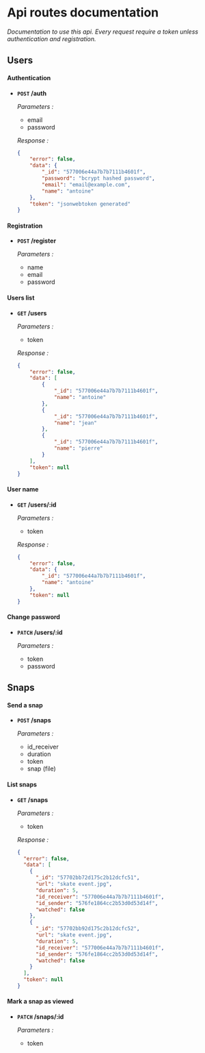 # Api routes documentation

*Documentation to use this api.
Every request require a token unless authentication and registration.*

## Users

#### Authentication

* **<code>POST</code> /auth**

    *Parameters :*
    - email
    - password

    *Response :*
    ``` json
    {
        "error": false,
        "data": {
            "_id": "577006e44a7b7b7111b4601f",
            "password": "bcrypt hashed password",
            "email": "email@example.com",
            "name": "antoine"
        },
        "token": "jsonwebtoken generated"
    }
    ```

#### Registration

* **<code>POST</code> /register**

    *Parameters :*
    - name
    - email
    - password

#### Users list

* **<code>GET</code> /users**

    *Parameters :*
    - token

    *Response :*
    ``` json
    {
        "error": false,
        "data": [
            {
                "_id": "577006e44a7b7b7111b4601f",
                "name": "antoine"
            },
            {
                "_id": "577006e44a7b7b7111b4601f",
                "name": "jean"
            },
            {
                "_id": "577006e44a7b7b7111b4601f",
                "name": "pierre"
            }
        ],
        "token": null
    }
    ```

#### User name

* **<code>GET</code> /users/:id**

    *Parameters :*
    - token

    *Response :*
    ``` json
    {
        "error": false,
        "data": {
            "_id": "577006e44a7b7b7111b4601f",
            "name": "antoine"
        },
        "token": null
    }
    ```

#### Change password

* **<code>PATCH</code> /users/:id**

    *Parameters :*
    - token
    - password

## Snaps

#### Send a snap

* **<code>POST</code> /snaps**

    *Parameters :*
    - id_receiver
    - duration
    - token
    - snap (file)

#### List snaps

* **<code>GET</code> /snaps**

    *Parameters :*
    - token

    *Response :*
    ``` json
    {
      "error": false,
      "data": [
        {
          "_id": "57702bb72d175c2b12dcfc51",
          "url": "skate event.jpg",
          "duration": 5,
          "id_receiver": "577006e44a7b7b7111b4601f",
          "id_sender": "576fe1864cc2b53d0d53d14f",
          "watched": false
        },
        {
          "_id": "57702bb92d175c2b12dcfc52",
          "url": "skate event.jpg",
          "duration": 5,
          "id_receiver": "577006e44a7b7b7111b4601f",
          "id_sender": "576fe1864cc2b53d0d53d14f",
          "watched": false
        }
      ],
      "token": null
    }
    ```

#### Mark a snap as viewed

* **<code>PATCH</code> /snaps/:id**

    *Parameters :*
    - token
